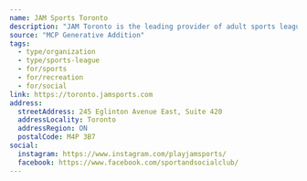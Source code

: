 ```yaml
---
name: JAM Sports Toronto
description: "JAM Toronto is the leading provider of adult sports leagues and events. Our programs run year round, indoor and outdoor, and include over 20 different types of sports."
source: "MCP Generative Addition"
tags:
  - type/organization
  - type/sports-league
  - for/sports
  - for/recreation
  - for/social
link: https://toronto.jamsports.com
address:
  streetAddress: 245 Eglinton Avenue East, Suite 420
  addressLocality: Toronto
  addressRegion: ON
  postalCode: M4P 3B7
social:
  instagram: https://www.instagram.com/playjamsports/
  facebook: https://www.facebook.com/sportandsocialclub/
---
```

